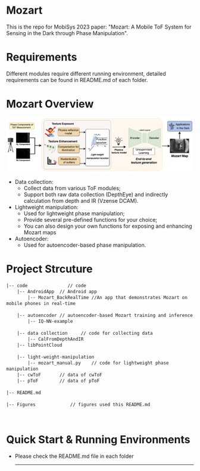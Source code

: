 # Mozart 

This is the repo for MobiSys 2023 paper: "Mozart: A Mobile ToF System for Sensing in the Dark through Phase Manipulation".
<br>

# Requirements
Different modules require different running environment, detailed requirements can be found in README.md of each folder.
<br>

# Mozart Overview
<p align="center" >
	<img src="https://github.com/zhiyuancu/Mozart/blob/main/Figures/system-overview.jpg" width="800">
</p>

* Data collection: 
	* Collect data from various ToF modules;
	* Support both raw data collection (DepthEye) and indirectly calculation from depth and IR (Vzense DCAM).
* Lightweight manipulation: 
	* Used for lightweight phase manipulation;
	* Provide several pre-defined functions for your choice;
	* You can also design your own functions for exposing and enhancing Mozart maps
* Autoencoder:
	* Used for autoencoder-based phase manipulation.


# Project Strcuture
```
|-- code               // code
    |-- AndroidApp	// Android app 
    	|-- Mozart_BackRealTime //An app that demonstrates Mozart on mobile phones in real-time
    
    |-- autoencoder	// autoencoder-based Mozart training and inference
    	|-- IQ-NN-example
    
    |-- data collection		// code for collecting data
        |-- CalFromDepthAndIR
	|-- libPointCloud
    
    |-- light-weight-manipulation
    	|-- mozart_manual.py	// code for lightweight phase manipulation
	|-- cwToF		// data of cwToF
	|-- pToF		// data of pToF

|-- README.md

|-- Figures             // figures used this README.md
```
<br>

# Quick Start & Running Environments
* Please check the README.md file in each folder

    ---

